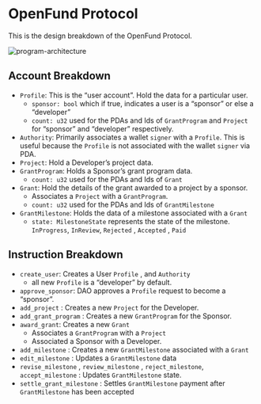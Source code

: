 # OpenFund Protocol

This is the design breakdown of the OpenFund Protocol. 

![program-architecture](/program-architecture.svg)

## Account Breakdown

- `Profile`:  This is the “user account”. Hold the data for a particular user.
    - `sponsor: bool`  which if true, indicates a user is a “sponsor” or else a “developer”
    - `count: u32`  used for the PDAs and Ids of `GrantProgram` and `Project` for “sponsor” and “developer” respectively.
- `Authority`: Primarily associates a wallet `signer` with a `Profile`. This is useful because the `Profile` is not associated with the wallet `signer` via PDA.
- `Project`:  Hold a Developer’s project data.
- `GrantProgram`: Holds a Sponsor’s grant program data.
    - `count: u32`  used for the PDAs and Ids of `Grant`
- `Grant`:  Hold the details of the grant awarded to a project by a sponsor.
    - Associates a  `Project`  with a `GrantProgram`.
    - `count: u32`  used for the PDAs and Ids of `GrantMilestone`
- `GrantMilestone`: Holds the data of a milestone associated with a `Grant`
    - `state: MilestoneState`  represents the state of the milestone. `InProgress`, `InReview`, `Rejected` , `Accepted` , `Paid`

## Instruction Breakdown

- `create_user`:  Creates a User `Profile` , and `Authority`
    - all new `Profile` is a “developer” by default.
- `approve_sponsor`: DAO approves a `Profile` request to become a “sponsor”.
- `add_project` : Creates a new `Project` for the Developer.
- `add_grant_program` : Creates a new `GrantProgram` for the Sponsor.
- `award_grant`: Creates a new `Grant`
    - Associates a `GrantProgram` with a `Project`
    - Associated a Sponsor with a Developer.
- `add_milestone` : Creates a new `GrantMilestone` associated with a `Grant`
- `edit_milestone` : Updates a `GrantMilestone` data
- `revise_milestone` , `review_milestone` , `reject_milestone`, `accept_milestone` : Updates `GrantMilestone` state.
- `settle_grant_milestone` : Settles `GrantMilestone` payment after `GrantMilestone` has been accepted